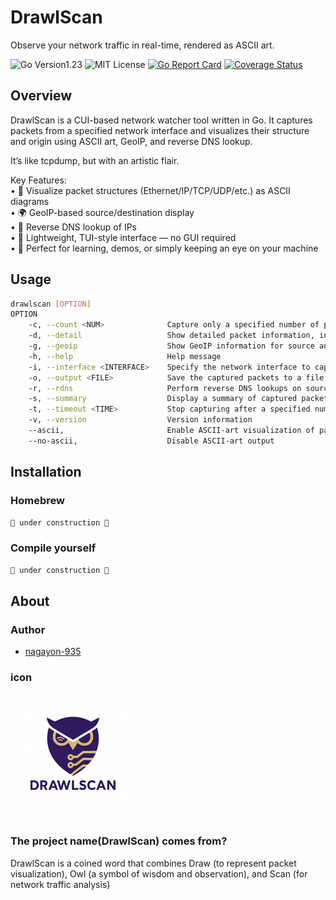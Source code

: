 # DrawlScan

Observe your network traffic in real-time, rendered as ASCII art.

![Go Version1.23](https://img.shields.io/badge/go-v1.23-blue "Go Version1.23")
![MIT License](https://img.shields.io/badge/license-MIT-blue "MIT License")
[![Go Report Card](https://goreportcard.com/badge/github.com/nagayon-935/DrawlScan)](https://goreportcard.com/report/github.com/nagayon-935/DrawlScan)
[![Coverage Status](https://coveralls.io/repos/github/nagayon-935/DrawlScan/badge.svg?branch=main)](https://coveralls.io/github/nagayon-935/DrawlScan?branch=main)

## Overview

DrawlScan is a CUI-based network watcher tool written in Go.
It captures packets from a specified network interface and visualizes their structure and origin using ASCII art, GeoIP, and reverse DNS lookup.

It’s like tcpdump, but with an artistic flair.

Key Features:  
    •   🎨 Visualize packet structures (Ethernet/IP/TCP/UDP/etc.) as ASCII diagrams  
    •   🌍 GeoIP-based source/destination display  
    •   🔎 Reverse DNS lookup of IPs  
    •   🧭 Lightweight, TUI-style interface — no GUI required  
    •   🐧 Perfect for learning, demos, or simply keeping an eye on your machine  

## Usage

```bash
drawlscan [OPTION]
OPTION
    -c, --count <NUM>              Capture only a specified number of packets
    -d, --detail                   Show detailed packet information, including header fields and metadata
    -g, --geoip                    Show GeoIP information for source and destination IP addresses
    -h, --help                     Help message
    -i, --interface <INTERFACE>    Specify the network interface to capture packets from (e.g., eth0, wlan0).
    -o, --output <FILE>            Save the captured packets to a file in PCAP format
    -r, --rdns                     Perform reverse DNS lookups on source and destination IP addresses
    -s, --summary                  Display a summary of captured packets by protocol, source, etc
    -t, --timeout <TIME>           Stop capturing after a specified number of seconds
    -v, --version                  Version information
    --ascii,                       Enable ASCII-art visualization of packets and traffic (Default is enable)
    --no-ascii,                    Disable ASCII-art output
```

## Installation

### Homebrew

```bash
🚧 under construction 🚧
```

### Compile yourself

```bash
🚧 under construction 🚧
```

## About

### Author

* [nagayon-935](https://github.com/nagayon-935)

### icon

![DrawlScan Icon](./docs/image/logo.png "DrawlScan Icon")

### The project name(**DrawlScan**) comes from?

DrawlScan is a coined word that combines Draw (to represent packet visualization), Owl (a symbol of wisdom and observation), and Scan (for network traffic analysis)
